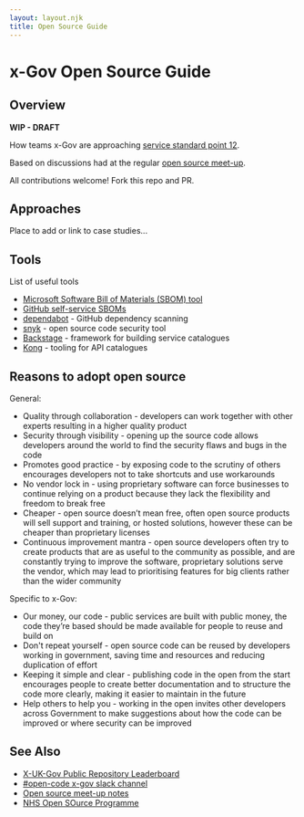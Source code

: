 ```yaml
---
layout: layout.njk
title: Open Source Guide
---
```

# x-Gov Open Source Guide

## Overview

**WIP - DRAFT**

How teams x-Gov are approaching [service standard point 12](https://www.gov.uk/service-manual/service-standard/point-12-make-new-source-code-open).

Based on discussions had at the regular [open source meet-up](/open-source-meetup).

All contributions welcome! Fork this repo and PR.

## Approaches

Place to add or link to case studies...

## Tools

List of useful tools

- [Microsoft Software Bill of Materials (SBOM) tool](https://github.com/microsoft/sbom-tool)
- [GitHub self-service SBOMs](https://github.blog/2023-03-28-introducing-self-service-sboms/)
- [dependabot](https://docs.github.com/en/code-security/dependabot) - GitHub dependency scanning
- [snyk](https://snyk.io/product/open-source-security-management/)  - open source code security tool
- [Backstage](https://backstage.io/) - framework for building service catalogues
- [Kong](https://konghq.com/) - tooling for API catalogues
 
## Reasons to adopt open source

General:

- Quality through collaboration - developers can work together with other experts resulting in a higher quality product
- Security through visibility - opening up the source code allows developers around the world to find the security flaws and bugs in the code
- Promotes good practice - by exposing code to the scrutiny of others encourages developers not to take shortcuts and use workarounds
- No vendor lock in - using proprietary software can force businesses to continue relying on a product because they lack the flexibility and freedom to break free
- Cheaper - open source doesn’t mean free, often open source products will sell support and training, or hosted solutions, however these can be cheaper than proprietary licenses
- Continuous improvement mantra - open source developers often try to create products that are as useful to the community as possible, and are constantly trying to improve the software, proprietary solutions serve the vendor, which may lead to prioritising features for big clients rather than the wider community

Specific to x-Gov:

- Our money, our code - public services are built with public money, the code they’re based should be made available for people to reuse and build on
- Don't repeat yourself - open source code can be reused by developers working in government, saving time and resources and reducing duplication of effort
- Keeping it simple and clear - publishing code in the open from the start encourages people to create better documentation and to structure the code more clearly, making it easier to maintain in the future
- Help others to help you - working in the open invites other developers across Government to make suggestions about how the code can be improved or where security can be improved

## See Also

- [X-UK-Gov Public Repository Leaderboard](https://uk-x-gov-software-community.github.io/xgov-opensource-repo-scraper/)
- [#open-code x-gov slack channel](https://ukgovernmentdigital.slack.com/archives/C0Q3KG7B8)
- [Open source meet-up notes](/open-source-meetup)
- [NHS Open SOurce Programme](https://www.england.nhs.uk/digitaltechnology/open-source/)
 